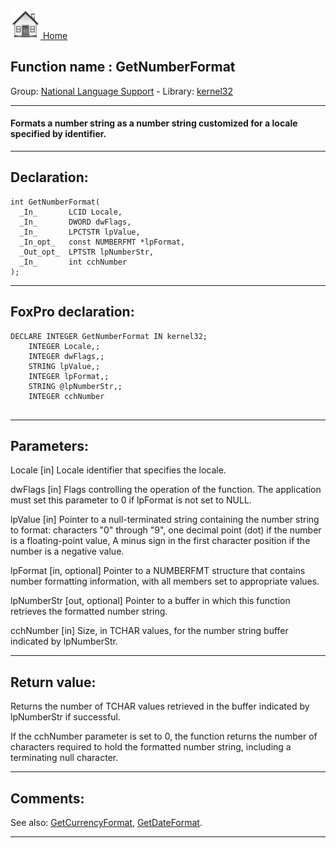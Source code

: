 [<img src="../../images/home.png"> Home ](https://github.com/VFPX/Win32API)  

## Function name : GetNumberFormat
Group: [National Language Support](../../functions_group.md#National_Language_Support)  -  Library: [kernel32](../../Libraries.md#kernel32)  
***  


#### Formats a number string as a number string customized for a locale specified by identifier.
***  


## Declaration:
```foxpro  
int GetNumberFormat(
  _In_       LCID Locale,
  _In_       DWORD dwFlags,
  _In_       LPCTSTR lpValue,
  _In_opt_   const NUMBERFMT *lpFormat,
  _Out_opt_  LPTSTR lpNumberStr,
  _In_       int cchNumber
);  
```  
***  


## FoxPro declaration:
```foxpro  
DECLARE INTEGER GetNumberFormat IN kernel32;
	INTEGER Locale,;
	INTEGER dwFlags,;
	STRING lpValue,;
	INTEGER lpFormat,;
	STRING @lpNumberStr,;
	INTEGER cchNumber
  
```  
***  


## Parameters:
Locale [in]
Locale identifier that specifies the locale. 

dwFlags [in]
Flags controlling the operation of the function. The application must set this parameter to 0 if lpFormat is not set to NULL.

lpValue [in]
Pointer to a null-terminated string containing the number string to format: characters "0" through "9", one decimal point (dot) if the number is a floating-point value, A minus sign in the first character position if the number is a negative value.

lpFormat [in, optional]
Pointer to a NUMBERFMT structure that contains number formatting information, with all members set to appropriate values.

lpNumberStr [out, optional]
Pointer to a buffer in which this function retrieves the formatted number string.

cchNumber [in]
Size, in TCHAR values, for the number string buffer indicated by lpNumberStr.  
***  


## Return value:
Returns the number of TCHAR values retrieved in the buffer indicated by lpNumberStr if successful. 

If the cchNumber parameter is set to 0, the function returns the number of characters required to hold the formatted number string, including a terminating null character.  
***  


## Comments:
See also: [GetCurrencyFormat](../kernel32/GetCurrencyFormat.md), [GetDateFormat](../kernel32/GetDateFormat.md).  
  
***  

